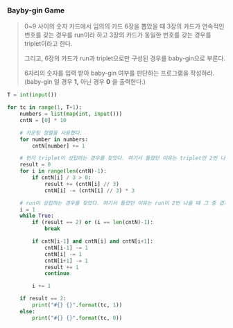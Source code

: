 ### Bayby-gin Game

> 0~9 사이의 숫자 카드에서 임의의 카드 6장을 뽑았을 때
> 3장의 카드가 연속적인 번호를 갖는 경우를 run이라 하고
> 3장의 카드가 동일한 번호를 갖는 경우를 triplet이라고 한다.
>
> 그리고, 6장의 카드가 run과 triplet으로만 구성된 경우를 baby-gin으로 부른다.
>
> 6자리의 숫자를 입력 받아 baby-gin 여부를 판단하는 프로그램을 작성하라.
> (baby-gin 일 경우 **1,** 아닌 경우 **0** 을 출력한다.)



```python
T = int(input())

for tc in range(1, T+1):
    numbers = list(map(int, input()))
    cntN = [0] * 10

    # 카운팅 정렬을 사용했다.
    for number in numbers:
        cntN[number] += 1

    # 먼저 triplet이 성립하는 경우를 찾았다. 여기서 틀렸던 이유는 triplet만 2번 나올 수 있는 경우를 고려하지 않았다. 
    result = 0
    for i in range(len(cntN)-1):
        if cntN[i] / 3 > 0:
            result += (cntN[i] // 3)
            cntN[i] -= (cntN[i] // 3) * 3

    # run이 성립하는 경우를 찾았다. 여기서 틀렸던 이유는 run이 2번 나올 때 그 중 겹치는 숫자가 있을 경우를 고려하지 않았다. 그래서 for문을 사용했다가 while문으로 변경했다.
    i = 1
    while True:
        if (result == 2) or (i == len(cntN)-1):
            break

        if cntN[i-1] and cntN[i] and cntN[i+1]:
            cntN[i-1] -= 1
            cntN[i] -= 1
            cntN[i+1] -= 1
            result += 1
            continue

        i += 1

    if result == 2:
        print("#{} {}".format(tc, 1))
    else:
        print("#{} {}".format(tc, 0))


```

